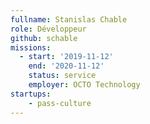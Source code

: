 ```yaml
---
fullname: Stanislas Chable
role: Développeur
github: schable
missions:
  - start: '2019-11-12'
    end: '2020-11-12'
    status: service
    employer: OCTO Technology
startups:
    - pass-culture
---
```

